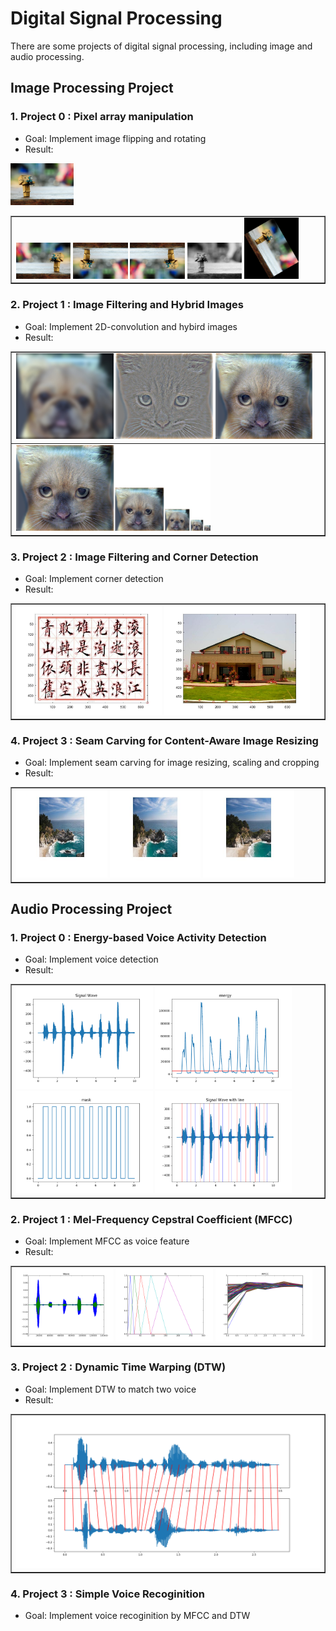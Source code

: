 # Digital Signal Processing
There are some projects of digital signal processing, including image and audio processing.

## Image Processing Project
### 1. Project 0 : Pixel array manipulation
* Goal: Implement image flipping and rotating
* Result: 
<img src="./Pixel array manipulation/results/image.jpg" width="20%"/>
<table border=1>
<tr>
<td>
<img src="./Pixel array manipulation/results/horizontal flipping.jpg" width="18%"/>
<img src="./Pixel array manipulation/results/vertical flipping.jpg"  width="18%"/>
<img src="./Pixel array manipulation/results/horizontal + vertical flipping.jpg" width="18%"/>
<img src="./Pixel array manipulation/results/grey scale image.jpg" width="18%"/>
<img src="./Pixel array manipulation/results/rotation 60.jpg" width="18%"/>
</td>
</tr>
</table>
      
### 2. Project 1 : Image Filtering and Hybrid Images
* Goal: Implement 2D-convolution and hybird images
* Result:
<table border=1>
<tr>
<td>
<img src="./Image Filtering and Hybrid Images/results/low_frequencies.jpg" width="32%"/>
<img src="./Image Filtering and Hybrid Images/results/high_frequencies.jpg"  width="32%"/>
<img src="./Image Filtering and Hybrid Images/results/hybrid_image.jpg" width="32%"/>
</td>
</tr>

<tr>
<td>
<img src="./Image Filtering and Hybrid Images/results/hybrid_image_scales.jpg" width="64%"/>
</td>
</tr>
</table>

### 3. Project 2 : Image Filtering and Corner Detection
* Goal: Implement corner detection
* Result:
<table border=1>
<tr>
<td>
<img src="./Image Filtering and Corner Detection/results/chinese.jpg" width="48%"/>
<img src="./Image Filtering and Corner Detection/results/house.jpg"  width="48%"/>
</td>
</tr>
</table>

### 4. Project 3 : Seam Carving for Content-Aware Image Resizing
* Goal: Implement seam carving for image resizing, scaling and cropping
* Result:
<table border=1>
<tr>
<td>
<img src="./Seam Carving for Content-Aware Image Resizing/results/seam_sea.jpg" width="30%"/>
<img src="./Seam Carving for Content-Aware Image Resizing/results/scaling_sea.jpg"  width="30%"/>
<img src="./Seam Carving for Content-Aware Image Resizing/results/cropping_sea.jpg" width="30%"/>
</td>
</tr>
</table>
      
## Audio Processing Project
### 1. Project 0 : Energy-based Voice Activity Detection
* Goal: Implement voice detection
* Result:
<table border=1>
<tr>
<td>
<img src="./Energy-based Voice Activity Detection/results/my_origin.png" width="45%"/>
<img src="./Energy-based Voice Activity Detection/results/my_energy.png"  width="45%"/>
<img src="./Energy-based Voice Activity Detection/results/my_check.png" width="45%"/>
<img src="./Energy-based Voice Activity Detection/results/my_cut.png" width="45%"/>
</td>
</tr>
</table>

### 2. Project 1 : Mel-Frequency Cepstral Coefficient (MFCC)
* Goal: Implement MFCC as voice feature
* Result:
<table border=1>
<tr>
<td>
<img src="./Mel-Frequency Cepstral Coefficient/results/pre.png" width="32%"/>
<img src="/Mel-Frequency Cepstral Coefficient/results/tri.png" width="32%"/>
<img src="./Mel-Frequency Cepstral Coefficient/results/MFCC.png"  width="32%"/>
</td>
</tr>
</table>

### 3. Project 2 : Dynamic Time Warping (DTW)
* Goal: Implement DTW to match two voice
* Result:
<table border=1>
<tr>
<td>
<img src="./Dynamic Time Warping/results/Figure_2.png" width="100%"/>
</td>
</tr>
</table>

### 4. Project 3 : Simple Voice Recoginition
* Goal: Implement voice recoginition by MFCC and DTW
